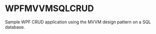 WPFMVVMSQLCRUD
==============

Sample WPF CRUD application using the MVVM design pattern on a SQL database.
